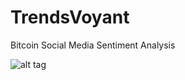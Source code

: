TrendsVoyant
============

Bitcoin Social Media Sentiment Analysis

![alt tag](https://raw.github.com/tunafish0805/TrendsVoyant/master/Workflow.png)
